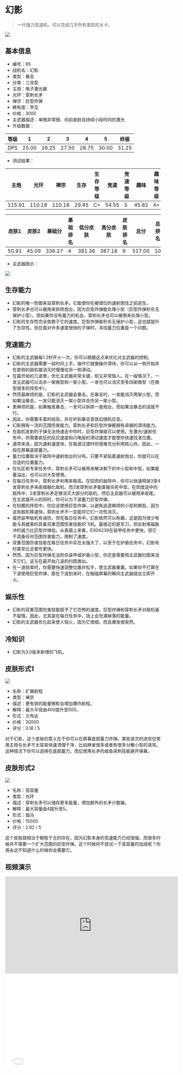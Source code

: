# 幻影

> 一代强力竞速机，可以完成几乎所有类型的关卡。

<img src="/ships/ship_65.png" style={{zoom:1}}/>

## 基本信息

- 编号：65
- 战机名：幻影
- 类型：暴击
- 分类：三攻型
- 主炮：电子激光器
- 光环：穿刺长矛
- 禅宗：巨型炸弹
- 稀有度：罕见
- 价格：3000
- 主武器描述：单根非常细、向前直射且持续小段时间的激光
- 升级数据：

| 等级 | 1 | 2 | 3 | 4 | 5 | 终极 |
|--|--|--|--|--|--|--|
| DPS | 25.00 | 26.25 | 27.50 | 28.75 | 30.00 | 31.25 |

- 测试结果：

| 主炮 | 光环 | 禅宗 | 生存 | 生存等级 | 竞速 | 竞速等级 | 趣味 | 趣味等级 |
|--|--|--|--|--|--|--|--|--|
| 115.91 | 110.18 | 110.18 | 29.45 | C+ | 54.55 | S | 45.82 | A+ |

| 皮肤1 | 皮肤2 | 基础分 | 基础排名 | 低分皮肤 | 高分皮肤 | 皮肤排名 | 总分 | 总排名 |
|--|--|--|--|--|--|--|--|--|
| 50.91 | 45.09 | 336.27 | 4 | 381.36 | 387.18 | 9 | 517.00 | 10 |

- 主武器图示：

<img src="/illustration/main_65.gif" style={{zoom:1}}/>

## 生存能力

- 幻影的唯一防御来自穿刺长矛。它能使你在被错位的速射困住之前逃生。
- 穿刺长矛也可以被用来拆除炮台，因为巨型炸弹能处理小型（巨型炸弹秒杀无保护小型）。但如果你没有蓄力的机会，穿刺长矛也可以被用来处理小型。
- 幻影的生存性完全依靠于它的速度。巨型炸弹能秒杀无保护小型，这也就提升了生存性。但在面对许多速度很快的子弹时，寻找蓄力位置是一个问题。

## 竞速能力

- 幻影的主武器每1.2秒开火一次。你可以根据这点来优化对主武器的控制。
- 幻影的主武器需要一段时间上手。操作它就像操作滑块，你可以从一侧开始并在那侧的敌机被消灭时慢慢往另一侧滑动。
- 在最开始的几波里，优化主武器非常关键，却又非常恼人。在一般情况下，一发主武器可以击杀一架微型和一架小型。一发也可以消灭至多四架微型（在微型很多的阵型中）。
- 然而最麻烦的是，幻影的主武器会暴击。在暴击时，一发能消灭两架小型。而如果没暴击，一发只能消灭一架小型并击伤另一架小型。
- 更麻烦的是，如果触发暴击，一发可以拆除一座炮台，而如果没暴击的话就不行。
- 因此，你需要丰富的经验，并在听到暴击音效后随机应变。
- 幻影拥有一流的范围伤害能力。穿刺长矛和巨型炸弹都拥有卓越的清场能力。
- 在敌机发射的子弹无法快速击中你时，巨型炸弹就可以使用。在激光/速射任务中，你需要疯狂的反应速度和闪电般的滑动速度才能使你快速找准位置。
- 通常来说，因为速射速度快，在每波过渡时你很难充分利用核心炸。因此，一般在屏幕底部蓄力。
- 蓄力位置取决于敌阵中速射炮台的分布。只要不紧贴着速射炮台，你就可以在合适的位置蓄力。
- 在社区和专家任务中，穿刺长矛可以被用来解决剩下的中小型和中型。如果能量溢出，也可以对大型使用。
- 在每日任务中，穿刺长矛利用率极高。在较肉的敌阵中，你可以快速释放3至4发穿刺长矛来直接融化敌机，而3发穿刺长矛能直接杀死中型。在肉度适中的敌阵中，2发穿刺长矛足够消灭大部分的敌机，然后主武器可以被用来收尾。在主武器开火的同时，你可以为下波蓄力巨型炸弹。
- 在较脆的阵型中，你应该使用巨型炸弹，以避免追逐麻烦的小型和微型。因为这些敌机移速快，穿刺长矛不一定能将它们一次性消灭。
- 虽然装甲敌机有减伤，但在每日任务中，幻影依然可以称霸。这是因为很少有能与其媲美的具备双重范围伤害技能的飞机。最接近的是军刀，但反射电磁脉冲的威力比巨型炸弹低。从表面上来看，EX04239在装甲任务中更快，但它不具备任何范围伤害能力，限制了速度。
- 双重范围伤害技能在每日任务中实在太强大了，以至于在护盾任务中，幻影有时甚至比总督号更快。
- 然而，因为巨型炸弹无法秒杀装甲或护盾小型，你还是需要用主武器扫图来消灭它们。这与在最开始几波的扫图类似。
- 在一波结束时，你需要快速调整位置并松手，使主武器重置。如果你不打算在下波使用巨型炸弹，那在下波到来时，在触碰屏幕的瞬间主武器就会立即开火。

## 娱乐性

- 幻影的双重范围伤害技能赋予了它恐怖的速度。巨型炸弹和穿刺长矛对敌机毫不留情。因此，尤其是在每日任务中，场上会充满掉落的能量。
- 幻影的主武器优化起来使人恼火，因为它很细，而且爆发很突然。

## 冷知识

- 幻影为3.0版本新增的飞机。

## 皮肤形式1

<img src="/ships/ship_65_apex_1.png" style={{zoom:1}}/>

- 名称：扩展射程
- 类型：禅宗
- 描述：更有效的能量微粒会增加爆炸射程。
- 解释：最大半径由400提升至500。
- 形式：兰布达
- 价格：30000
- 评分：3.18 / 5

对于幻影，这个皮肤的意义在于你可以在屏幕底部蓄力炸弹。某些波次的进攻仅使用主炮与长矛不太容易快速清理干净，比如麻雀很多或者有很多分散小型的进攻。这种情况下你可以选择在底部蓄力，而后使用长矛的咸鱼突刺技能避开弹幕。

## 皮肤形式2

<img src="/ships/ship_65_apex_2.png" style={{zoom:1}}/>

- 名称：高容量
- 类型：光环
- 描述：穿刺长矛可以储存更多能量，增加额外的长矛计数器。
- 解释：最大容量由4提升至5。
- 形式：伽马
- 价格：15000
- 评分：2.82 / 5

这个皮肤就相当于聊胜于无的存在，因为幻影本身的竞速能力已经很强，而很多时候并不需要一个扩大范围的巨型炸弹。这个时候何不尝试一下高容量的加成呢？你用永远不知道什么时候你会需要它。

## 视频演示

<iframe width="560" height="315" src="https://www.youtube.com/embed/rm0NSJnELbU?si=KS1onnIzUnBuoMrC" title="YouTube video player" frameborder="0" allow="accelerometer; autoplay; clipboard-write; encrypted-media; gyroscope; picture-in-picture; web-share" referrerpolicy="strict-origin-when-cross-origin" allowfullscreen></iframe>

<br/>

<iframe width="560" height="315" src="//player.bilibili.com/player.html?aid=443160013&bvid=BV1LL411a7RS&cid=1116068708&p=1&autoplay=false" scrolling="no" border="0" frameborder="no" allow="accelerometer; autoplay; clipboard-write; encrypted-media; gyroscope; picture-in-picture; web-share" framespacing="0" allowfullscreen="true"> </iframe>